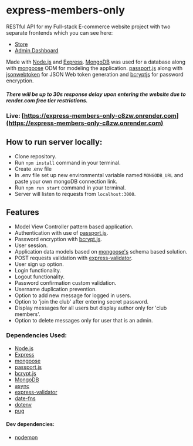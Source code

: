 # express-members-only

RESTful API for my Full-stack E-commerce website project with two separate frontends which you can see here:
- [Store](https://github.com/husky93/ecommerce-store-frontend)
- [Admin Dashboard](https://github.com/husky93/ecommerce-admin-frontend)

Made with [Node.js](https://nodejs.org/en/) and [Express](https://expressjs.com/). [MongoDB](https://www.mongodb.com/) was used for a database along with [mongoose](https://mongoosejs.com/) ODM for modeling the application. [passport.js](https://www.passportjs.org/) along with [jsonwebtoken](https://www.npmjs.com/package/jsonwebtoken) for JSON Web token generation and [bcryptjs](https://www.npmjs.com/package/bcryptjs) for password encryption.

##### There will be up to 30s response delay upon entering the website due to render.com free tier restrictions.
### Live: [https://express-members-only-c8zw.onrender.com](https://express-members-only-c8zw.onrender.com)


## How to run server locally:
- Clone repository.
- Run ``npm install`` command in your terminal.
- Create .env file
- In .env file set up new environmental variable named ``MONGODB_URL`` and paste your own mongoDB connection link.
- Run ``npm run start`` command in your terminal.
- Server will listen to requests from ``localhost:3000``.

## Features
- Model View Controller pattern based application.
- Authentication with use of [passport.js](https://www.passportjs.org/).
- Password encryption with [bcrypt.js](https://www.npmjs.com/package/bcryptjs).
- User session.
- Application data models based on [mongoose's](https://mongoosejs.com/) schema based solution.
- POST requests validation with [express-validator](https://express-validator.github.io/docs/).
- User sign up option.
- Login functionality.
- Logout functionality.
- Password confirmation custom validation.
- Username duplication prevention.
- Option to add new message for logged in users.
- Option to 'join the club' after entering secret password.
- Display messages for all users but display author only for 'club members'.
- Option to delete messages only for user that is an admin.

### Dependencies Used:
- [Node.js](https://nodejs.org/en/)
- [Express](https://expressjs.com/)
- [mongoose](https://mongoosejs.com/)
- [passport.js](https://www.passportjs.org/)
- [bcrypt.js](https://www.npmjs.com/package/bcryptjs)
- [MongoDB](https://www.mongodb.com/)
- [async](https://www.npmjs.com/package/async)
- [express-validator](https://express-validator.github.io/docs/)
- [date-fns](https://date-fns.org/)
- [dotenv](https://www.npmjs.com/package/dotenv)
- [pug](https://pugjs.org/language/plain-text.html)

#### Dev dependencies:
- [nodemon](https://www.npmjs.com/package/nodemon)